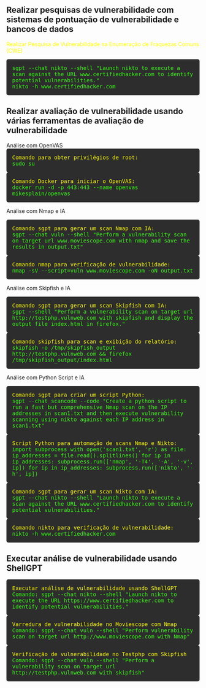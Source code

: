 <h2>Realizar pesquisas de vulnerabilidade com sistemas de pontuação de vulnerabilidade e bancos de dados</h2>

<span style="color: yellow;">Realizar Pesquisa de Vulnerabilidade na Enumeração de Fraquezas Comuns (CWE)</span>

<div style="background-color: #2d2d2d; padding: 15px; border-radius: 5px; overflow-x: auto; font-family: monospace;">
<span style="color: #39ff14;">sgpt --chat nikto --shell "Launch nikto to execute a scan against the URL www.certifiedhacker.com to identify potential vulnerabilities."<br>
nikto -h www.certifiedhacker.com</span>
</div>

<h2>Realizar avaliação de vulnerabilidade usando várias ferramentas de avaliação de vulnerabilidade</h2>
Análise com OpenVAS

<div style="background-color: #2d2d2d; padding: 15px; border-radius: 5px; overflow-x: auto; font-family: monospace;">
<span style="color: yellow;">Comando para obter privilégios de root:</span><br>
<span style="color: #39ff14;">sudo su</span>
</div>

<div style="background-color: #2d2d2d; padding: 15px; border-radius: 5px; overflow-x: auto; font-family: monospace;">
<span style="color: yellow;">Comando Docker para iniciar o OpenVAS:</span><br>
<span style="color: #39ff14;">docker run -d -p 443:443 --name openvas mikesplain/openvas</span>
</div>

Análise com Nmap e IA

<div style="background-color: #2d2d2d; padding: 15px; border-radius: 5px; overflow-x: auto; font-family: monospace;">
<span style="color: yellow;">Comando sgpt para gerar um scan Nmap com IA:</span><br>
<span style="color: #39ff14;">sgpt --chat vuln --shell "Perform a vulnerability scan on target url www.moviescope.com with nmap and save the results in output.txt"</span>
</div>

<div style="background-color: #2d2d2d; padding: 15px; border-radius: 5px; overflow-x: auto; font-family: monospace;">
<span style="color: yellow;">Comando nmap para verificação de vulnerabilidade:</span><br>
<span style="color: #39ff14;">nmap -sV --script=vuln www.moviescope.com -oN output.txt</span>
</div>

Análise com Skipfish e IA

<div style="background-color: #2d2d2d; padding: 15px; border-radius: 5px; overflow-x: auto; font-family: monospace;">
<span style="color: yellow;">Comando sgpt para gerar um scan Skipfish com IA:</span><br>
<span style="color: #39ff14;">sgpt --shell "Perform a vulnerability scan on target url http://testphp.vulnweb.com with skipfish and display the output file index.html in firefox."</span>
</div>

<div style="background-color: #2d2d2d; padding: 15px; border-radius: 5px; overflow-x: auto; font-family: monospace;">
<span style="color: yellow;">Comando skipfish para scan e exibição do relatório:</span><br>
<span style="color: #39ff14;">skipfish -o /tmp/skipfish_output http://testphp.vulnweb.com && firefox /tmp/skipfish_output/index.html</span>
</div>

Análise com Python Script e IA

<div style="background-color: #2d2d2d; padding: 15px; border-radius: 5px; overflow-x: auto; font-family: monospace;">
<span style="color: yellow;">Comando sgpt para criar um script Python:</span><br>
<span style="color: #39ff14;">sgpt --chat scancode --code "Create a python script to run a fast but comprehensive Nmap scan on the IP addresses in scan1.txt and then execute vulnerability scanning using nikto against each IP address in scan1.txt"</span>
</div>

<div style="background-color: #2d2d2d; padding: 15px; border-radius: 5px; overflow-x: auto; font-family: monospace;">
<span style="color: yellow;">Script Python para automação de scans Nmap e Nikto:</span><br>
<span style="color: #39ff14;">import subprocess
with open('scan1.txt', 'r') as file:
    ip_addresses = file.read().splitlines()
for ip in ip_addresses:
    subprocess.run(['nmap', '-T4', '-A', '-v', ip])
for ip in ip_addresses:
    subprocess.run(['nikto', '-h', ip])</span>
</div>

<div style="background-color: #2d2d2d; padding: 15px; border-radius: 5px; overflow-x: auto; font-family: monospace;">
<span style="color: yellow;">Comando sgpt para gerar um scan Nikto com IA:</span><br>
<span style="color: #39ff14;">sgpt --chat nikto --shell "Launch nikto to execute a scan against the URL www.certifiedhacker.com to identify potential vulnerabilities."</span>
</div>

<div style="background-color: #2d2d2d; padding: 15px; border-radius: 5px; overflow-x: auto; font-family: monospace;">
<span style="color: yellow;">Comando nikto para verificação de vulnerabilidade:</span><br>
<span style="color: #39ff14;">nikto -h www.certifiedhacker.com</span>
</div>

<h2>Executar análise de vulnerabilidade usando ShellGPT</h2>
<div style="background-color: #2d2d2d; padding: 15px; border-radius: 5px; overflow-x: auto; font-family: monospace;">
<span style="color: yellow;">Executar análise de vulnerabilidade usando ShellGPT</span><br>
<span style="color: #39ff14;">Comando: sgpt --chat nikto --shell "Launch nikto to execute the URL https://www.certifiedhacker.com to identify potential vulnerabilities."</span>
</div>

<div style="background-color: #2d2d2d; padding: 15px; border-radius: 5px; overflow-x: auto; font-family: monospace;">
<span style="color: yellow;">Varredura de vulnerabilidade no Moviescope com Nmap</span><br>
<span style="color: #39ff14;">Comando: sgpt --chat vuln --shell "Perform vulnerability scan on target url http://www.moviescope.com with Nmap"</span>
</div>

<div style="background-color: #2d2d2d; padding: 15px; border-radius: 5px; overflow-x: auto; font-family: monospace;">
<span style="color: yellow;">Verificação de vulnerabilidade no Testphp com Skipfish</span><br>
<span style="color: #39ff14;">Comando: sgpt --chat vuln --shell "Perform a vulnerability scan on target url http://testphp.vulnweb.com with skipfish"</span>
</div>